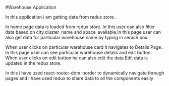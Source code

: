 
 #Warehouse Application
 
In this application i am getting data from  redux store .

In home page data is loaded from redux store. In this user can also filter data based on city,cluster_name and space_available.In this page user can also get data for particular warehouse name by typing in serach box.

When user clicks on particular warehouse card it navigates to Details Page . In this page user can see particular warehouse detalis and edit button. When user clicks on edit button he can also edit the data.Edit data is updated in the redux store.

In this i have used react-router-dom inorder to dynamically navigate through pages and i have used redux to share data to all the components easily



